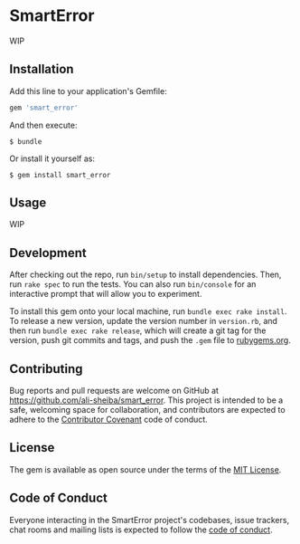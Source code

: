 # SmartError

WIP

## Installation

Add this line to your application's Gemfile:

```ruby
gem 'smart_error'
```

And then execute:

```
$ bundle
```

Or install it yourself as:

```
$ gem install smart_error
```

## Usage

WIP

## Development

After checking out the repo, run `bin/setup` to install dependencies. Then, run `rake spec` to run the tests. You can also run `bin/console` for an interactive prompt that will allow you to experiment.

To install this gem onto your local machine, run `bundle exec rake install`. To release a new version, update the version number in `version.rb`, and then run `bundle exec rake release`, which will create a git tag for the version, push git commits and tags, and push the `.gem` file to [rubygems.org](https://rubygems.org).

## Contributing

Bug reports and pull requests are welcome on GitHub at <https://github.com/ali-sheiba/smart_error>. This project is intended to be a safe, welcoming space for collaboration, and contributors are expected to adhere to the [Contributor Covenant](http://contributor-covenant.org) code of conduct.

## License

The gem is available as open source under the terms of the [MIT License](http://opensource.org/licenses/MIT).

## Code of Conduct

Everyone interacting in the SmartError project's codebases, issue trackers, chat rooms and mailing lists is expected to follow the [code of conduct](https://github.com/ali-sheiba/smart_error/blob/master/CODE_OF_CONDUCT.md).
